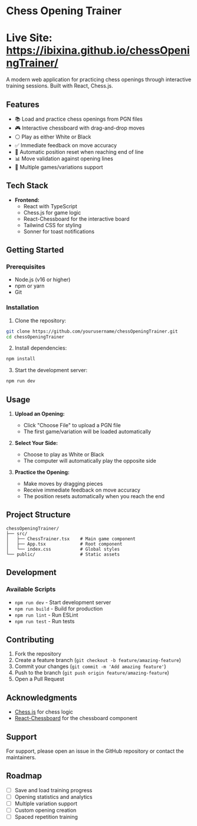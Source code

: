 # Chess Opening Trainer

# Live Site: https://ibixina.github.io/chessOpeningTrainer/

A modern web application for practicing chess openings through interactive training sessions. Built with React, Chess.js.

## Features

- 📚 Load and practice chess openings from PGN files
- 🎮 Interactive chessboard with drag-and-drop moves
- ⚪️ Play as either White or Black
- ✅ Immediate feedback on move accuracy
- 🔄 Automatic position reset when reaching end of line
- 📊 Move validation against opening lines
- 🎯 Multiple games/variations support

## Tech Stack

- **Frontend:**
  - React with TypeScript
  - Chess.js for game logic
  - React-Chessboard for the interactive board
  - Tailwind CSS for styling
  - Sonner for toast notifications

## Getting Started

### Prerequisites

- Node.js (v16 or higher)
- npm or yarn
- Git

### Installation

1. Clone the repository:
```bash
git clone https://github.com/yourusername/chessOpeningTrainer.git
cd chessOpeningTrainer
```

2. Install dependencies:
```bash
npm install
```

3. Start the development server:
```bash
npm run dev
```

## Usage

1. **Upload an Opening:**
   - Click "Choose File" to upload a PGN file
   - The first game/variation will be loaded automatically

2. **Select Your Side:**
   - Choose to play as White or Black
   - The computer will automatically play the opposite side

3. **Practice the Opening:**
   - Make moves by dragging pieces
   - Receive immediate feedback on move accuracy
   - The position resets automatically when you reach the end

## Project Structure

```
chessOpeningTrainer/
├── src/
│   ├── ChessTrainer.tsx    # Main game component
│   ├── App.tsx             # Root component
│   └── index.css           # Global styles
└── public/                 # Static assets
```

## Development

### Available Scripts

- `npm run dev` - Start development server
- `npm run build` - Build for production
- `npm run lint` - Run ESLint
- `npm run test` - Run tests


## Contributing

1. Fork the repository
2. Create a feature branch (`git checkout -b feature/amazing-feature`)
3. Commit your changes (`git commit -m 'Add amazing feature'`)
4. Push to the branch (`git push origin feature/amazing-feature`)
5. Open a Pull Request


## Acknowledgments

- [Chess.js](https://github.com/jhlywa/chess.js) for chess logic
- [React-Chessboard](https://github.com/Clariity/react-chessboard) for the chessboard component

## Support

For support, please open an issue in the GitHub repository or contact the maintainers.

## Roadmap

- [ ] Save and load training progress
- [ ] Opening statistics and analytics
- [ ] Multiple variation support
- [ ] Custom opening creation
- [ ] Spaced repetition training